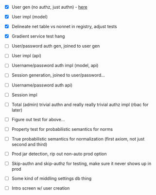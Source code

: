 - [x] User gen (no authz, just authn) - [here](https://cheatsheetseries.owasp.org/cheatsheets/Authentication_Cheat_Sheet.html)
- [x] User impl (model)
- [x] Delineate net table vs nonnet in registry, adjust tests
- [x] Gradient service test hang

- [ ] User/password auth gen, joined to user gen
- [ ] User impl (api)
- [ ] Username/password auth impl (model, api)
- [ ] Session generation, joined to user/password...

- [ ] Username/password auth api)
- [ ] Session impl
- [ ] Total (admin) trivial authn and really really trivial authz impl (rbac for later)
- [ ] Figure out test for above...

- [ ] Property test for probabilistic semantics for norms
- [ ] True probabilistic semantics for normalization (first axiom, not just second and third)

- [ ] Prod jar detection, rip out non-auto prod option
- [ ] Skip-authn and skip-authz for testing, make sure it never shows up in prod
- [ ] Some kind of middling settings db thing
- [ ] Intro screen w/ user creation
